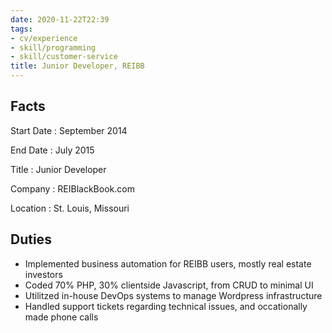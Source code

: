 ```yaml
---
date: 2020-11-22T22:39
tags:
- cv/experience
- skill/programming
- skill/customer-service
title: Junior Developer, REIBB
---
```


## Facts

Start Date
: September 2014

End Date
: July 2015

Title
: Junior Developer

Company
: REIBlackBook.com

Location
: St. Louis, Missouri

## Duties

- Implemented business automation for REIBB users, mostly real estate investors
- Coded 70% PHP, 30% clientside Javascript, from CRUD to minimal UI
- Utilitzed in-house DevOps systems to manage Wordpress infrastructure
- Handled support tickets regarding technical issues, and occationally made phone calls
